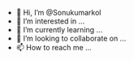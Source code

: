 - 👋 Hi, I’m @Sonukumarkol
- 👀 I’m interested in ...
- 🌱 I’m currently learning ...
- 💞️ I’m looking to collaborate on ...
- 📫 How to reach me ...

<!---
Sonukumarkol/Sonukumarkol is a ✨ special ✨ repository because its `README.md` (this file) appears on your GitHub profile.
You can click the Preview link to take a look at your changes.
--->

